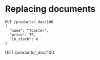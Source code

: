 # Replacing documents

```
PUT /products/_doc/100
{
  "name": "Toaster",
  "price": 79,
  "in_stock": 4
}
```

GET /products/\_doc/100
